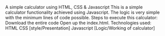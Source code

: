 A simple calculator using HTML, CSS & Javascript
This is a simple calculator functionality achieved using Javascript. The logic is very simple with the minimum lines of code possible.
Steps to execute this calculator:
Download the entire code
Open up the index.html.
Technologies used:
HTML
CSS [style/Presentation]
Javascript [Logic/Working of calculator]